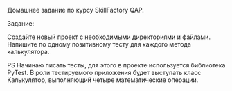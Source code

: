 Домашнее задание по курсу SkillFactory QAP.

Задание:

Создайте новый проект с необходимыми директориями и файлами.
Напишите по одному позитивному тесту для каждого метода калькулятора.

PS
Начинаю писать тесты, для этого в проекте используется библиотека PyTest.
В роли тестируемого приложения будет выступать класс Калькулятор, выполняющий четыре математические операции.
